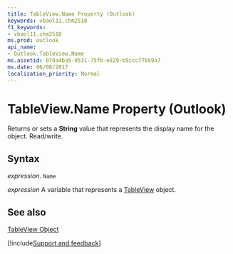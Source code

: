 ```yaml
---
title: TableView.Name Property (Outlook)
keywords: vbaol11.chm2510
f1_keywords:
- vbaol11.chm2510
ms.prod: outlook
api_name:
- Outlook.TableView.Name
ms.assetid: 070a4ba5-9531-75fb-e829-b5ccc77b59a7
ms.date: 06/08/2017
localization_priority: Normal
---
```



# TableView.Name Property (Outlook)

Returns or sets a  **String** value that represents the display name for the object. Read/write.


## Syntax

_expression_. `Name`

_expression_ A variable that represents a [TableView](./Outlook.TableView.md) object.


## See also


[TableView Object](Outlook.TableView.md)

[!include[Support and feedback](~/includes/feedback-boilerplate.md)]